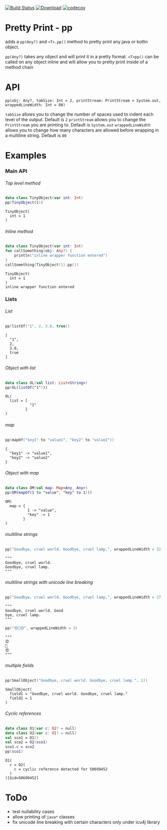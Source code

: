 [![Build Status](https://travis-ci.com/snowe2010/pretty-print.svg?branch=master)](https://travis-ci.com/snowe2010/pretty-print)
[![Download](https://api.bintray.com/packages/snowe/maven/Pretty-Print/images/download.svg)](https://bintray.com/snowe/maven/Pretty-Print/_latestVersion)
[![codecov](https://codecov.io/gh/snowe2010/pretty-print/branch/master/graph/badge.svg)](https://codecov.io/gh/snowe2010/pretty-print)
 
# Pretty Print - pp

adds a `pp(Any?)` and `<T>.pp()` method to pretty print any java or kotlin object.

`pp(Any?)` takes any object and will print it in a pretty format.
`<T>pp()` can be called on any object inline and will allow you to pretty print inside of a method chain

# API

`pp(obj: Any?, tabSize: Int = 2, printStream: PrintStream = System.out, wrappedLineWidth: Int = 80)`

`tabSize` allows you to change the number of spaces used to indent each level of the output. Default is `2`
`printStream` allows you to change the `PrintStream` you are printing to. Default is `System.out`
`wrappedLineWidth` allows you to change how many characters are allowed before wrapping in a multiline string. Default is `80`
 
# Examples
### Main API
###### Top level method
```kotlin
data class TinyObject(var int: Int)
pp(TinyObject(1))
```
```text
TinyObject(
  int = 1
)
```
###### Inline method
```kotlin
data class TinyObject(var int: Int)
fun callSomething(obj: Any?) {
    println("inline wrapper function entered")
}
callSomething(TinyObject(1).pp())
```
```
TinyObject(
  int = 1
)
inline wrapper function entered
```

### Lists
###### List
```kotlin
pp(listOf("1", 2, 3.0, true))
```
```text
[
  "1",
  2,
  3.0,
  true
]
```
###### Object with list
```kotlin
data class OL(val list: List<String>)
pp(OL(listOf("1")))
```
```
OL(
  list = [
           "1"
         ]
)
```

###### map
```kotlin
pp(mapOf("key1" to "value1", "key2" to "value2"))
```
```
{
  "key1" -> "value1",
  "key2" -> "value2"
}
```
###### Object with map
```kotlin
data class OM(val map: Map<Any, Any>)
pp(OM(mapOf(1 to "value", "key" to 1)))
```
```text
OM(
  map = {
          1 -> "value",
          "key" -> 1
        }
)
```

###### multiline strings
```kotlin
pp("Goodbye, cruel world. Goodbye, cruel lamp.", wrappedLineWidth = 22)
```
```
"""
Goodbye, cruel world. 
Goodbye, cruel lamp.
"""
```

###### multiline strings with unicode line breaking
```kotlin
pp("Goodbye, cruel world. Good­bye, cruel lamp.", wrappedLineWidth = 27)
```
```
"""
Goodbye, cruel world. Good­
bye, cruel lamp.
"""
```
```kotlin
pp("😍️🥞😍️", wrappedLineWidth = 3)
```
```text
"""
😍️
🥞
😍️
"""
```

###### multiple fields
```kotlin
pp(SmallObject("Goodbye, cruel world. Goodbye, cruel lamp.", 1))
```
```
SmallObject(
  field1 = "Goodbye, cruel world. Goodbye, cruel lamp."
  field2 = 1
)
```

###### Cyclic references

```kotlin
data class O1(var c: O2? = null)
data class O2(var c: O1? = null)
val sco1 = O1()
val sco2 = O2(sco1)
sco1.c = sco2
pp(sco1)
```
```text
O1(
  c = O2(
    c = cyclic reference detected for 50699452
  )
)[$id=50699452]
```

# ToDo

* test nullability cases
* allow printing of `java*` classes
* fix unicode line breaking with certain characters only under icu4j library
